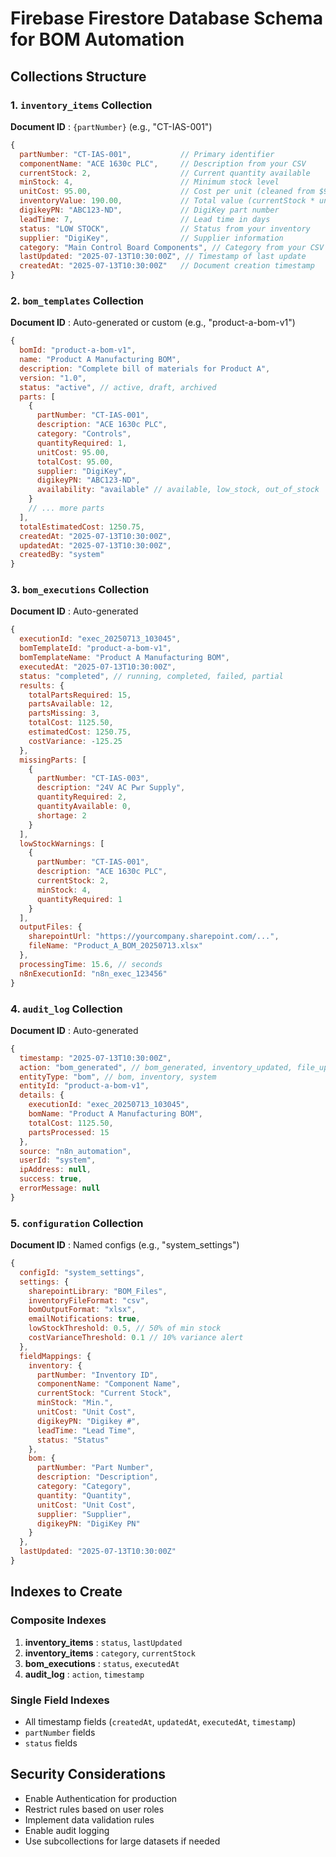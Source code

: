# Firebase Firestore Database Schema for BOM Automation

## Collections Structure

### 1. `inventory_items` Collection

 **Document ID** : `{partNumber}` (e.g., "CT-IAS-001")

```javascript
{
  partNumber: "CT-IAS-001",           // Primary identifier
  componentName: "ACE 1630c PLC",     // Description from your CSV
  currentStock: 2,                    // Current quantity available
  minStock: 4,                        // Minimum stock level
  unitCost: 95.00,                    // Cost per unit (cleaned from $95.00)
  inventoryValue: 190.00,             // Total value (currentStock * unitCost)
  digikeyPN: "ABC123-ND",             // DigiKey part number
  leadTime: 7,                        // Lead time in days
  status: "LOW STOCK",                // Status from your inventory
  supplier: "DigiKey",                // Supplier information
  category: "Main Control Board Components", // Category from your CSV
  lastUpdated: "2025-07-13T10:30:00Z", // Timestamp of last update
  createdAt: "2025-07-13T10:30:00Z"   // Document creation timestamp
}
```

### 2. `bom_templates` Collection

 **Document ID** : Auto-generated or custom (e.g., "product-a-bom-v1")

```javascript
{
  bomId: "product-a-bom-v1",
  name: "Product A Manufacturing BOM",
  description: "Complete bill of materials for Product A",
  version: "1.0",
  status: "active", // active, draft, archived
  parts: [
    {
      partNumber: "CT-IAS-001",
      description: "ACE 1630c PLC", 
      category: "Controls",
      quantityRequired: 1,
      unitCost: 95.00,
      totalCost: 95.00,
      supplier: "DigiKey",
      digikeyPN: "ABC123-ND",
      availability: "available" // available, low_stock, out_of_stock
    }
    // ... more parts
  ],
  totalEstimatedCost: 1250.75,
  createdAt: "2025-07-13T10:30:00Z",
  updatedAt: "2025-07-13T10:30:00Z",
  createdBy: "system"
}
```

### 3. `bom_executions` Collection

 **Document ID** : Auto-generated

```javascript
{
  executionId: "exec_20250713_103045",
  bomTemplateId: "product-a-bom-v1",
  bomTemplateName: "Product A Manufacturing BOM",
  executedAt: "2025-07-13T10:30:00Z",
  status: "completed", // running, completed, failed, partial
  results: {
    totalPartsRequired: 15,
    partsAvailable: 12,
    partsMissing: 3,
    totalCost: 1125.50,
    estimatedCost: 1250.75,
    costVariance: -125.25
  },
  missingParts: [
    {
      partNumber: "CT-IAS-003",
      description: "24V AC Pwr Supply",
      quantityRequired: 2,
      quantityAvailable: 0,
      shortage: 2
    }
  ],
  lowStockWarnings: [
    {
      partNumber: "CT-IAS-001",
      description: "ACE 1630c PLC",
      currentStock: 2,
      minStock: 4,
      quantityRequired: 1
    }
  ],
  outputFiles: {
    sharepointUrl: "https://yourcompany.sharepoint.com/...",
    fileName: "Product_A_BOM_20250713.xlsx"
  },
  processingTime: 15.6, // seconds
  n8nExecutionId: "n8n_exec_123456"
}
```

### 4. `audit_log` Collection

 **Document ID** : Auto-generated

```javascript
{
  timestamp: "2025-07-13T10:30:00Z",
  action: "bom_generated", // bom_generated, inventory_updated, file_uploaded, etc.
  entityType: "bom", // bom, inventory, system
  entityId: "product-a-bom-v1",
  details: {
    executionId: "exec_20250713_103045",
    bomName: "Product A Manufacturing BOM",
    totalCost: 1125.50,
    partsProcessed: 15
  },
  source: "n8n_automation",
  userId: "system",
  ipAddress: null,
  success: true,
  errorMessage: null
}
```

### 5. `configuration` Collection

 **Document ID** : Named configs (e.g., "system_settings")

```javascript
{
  configId: "system_settings",
  settings: {
    sharepointLibrary: "BOM_Files",
    inventoryFileFormat: "csv",
    bomOutputFormat: "xlsx",
    emailNotifications: true,
    lowStockThreshold: 0.5, // 50% of min stock
    costVarianceThreshold: 0.1 // 10% variance alert
  },
  fieldMappings: {
    inventory: {
      partNumber: "Inventory ID",
      componentName: "Component Name",
      currentStock: "Current Stock",
      minStock: "Min.",
      unitCost: "Unit Cost",
      digikeyPN: "Digikey #",
      leadTime: "Lead Time",
      status: "Status"
    },
    bom: {
      partNumber: "Part Number",
      description: "Description",
      category: "Category",
      quantity: "Quantity",
      unitCost: "Unit Cost",
      supplier: "Supplier",
      digikeyPN: "DigiKey PN"
    }
  },
  lastUpdated: "2025-07-13T10:30:00Z"
}
```

## Indexes to Create

### Composite Indexes

1. **inventory_items** : `status`, `lastUpdated`
2. **inventory_items** : `category`, `currentStock`
3. **bom_executions** : `status`, `executedAt`
4. **audit_log** : `action`, `timestamp`

### Single Field Indexes

* All timestamp fields (`createdAt`, `updatedAt`, `executedAt`, `timestamp`)
* `partNumber` fields
* `status` fields

## Security Considerations

* Enable Authentication for production
* Restrict rules based on user roles
* Implement data validation rules
* Enable audit logging
* Use subcollections for large datasets if needed

